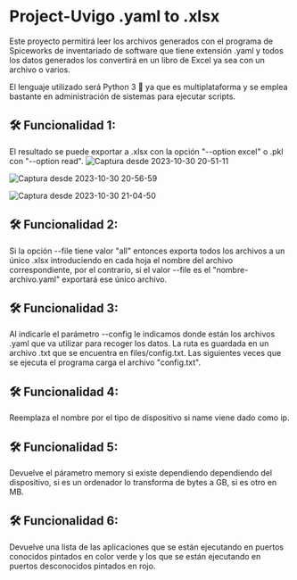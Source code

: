 # Project-Uvigo .yaml to .xlsx

Este proyecto permitirá leer los archivos generados con el programa de Spiceworks de inventariado de software que tiene extensión .yaml y todos los datos generados los convertirá en un libro de Excel ya sea con un archivo o varios.

El lenguaje utilizado será Python 3 🐍 ya que es multiplataforma y se emplea bastante en administración de sistemas para ejecutar scripts.

## 🛠️ Funcionalidad 1: 
El resultado se puede exportar a .xlsx con la opción "--option excel" o .pkl con "--option read".
![Captura desde 2023-10-30 20-51-11](https://github.com/DavidMartinezLosada/project-Uvigo/assets/128867870/b1e34e64-c10d-40c5-b32b-4d17b9894401)

![Captura desde 2023-10-30 20-56-59](https://github.com/DavidMartinezLosada/project-Uvigo/assets/128867870/52a61aa0-75fe-486b-afa1-75a7d47565a9)

![Captura desde 2023-10-30 21-04-50](https://github.com/DavidMartinezLosada/project-Uvigo/assets/128867870/fe9af875-dbb1-491c-838f-bf34f62a2947)

## 🛠️ Funcionalidad 2: 
Si la opción --file tiene valor "all" entonces exporta todos los archivos a un único .xlsx introduciendo en cada hoja el nombre del archivo correspondiente, por el contrario, si el valor --file es el "nombre-archivo.yaml" exportará ese único archivo.


## 🛠️ Funcionalidad 3: 
Al indicarle el parámetro --config le indicamos donde están los archivos .yaml que va utilizar para recoger los datos. La ruta es guardada en un archivo .txt que se encuentra en files/config.txt. Las siguientes veces que se ejecuta el programa carga el archivo "config.txt".
## 🛠️ Funcionalidad 4: 
Reemplaza el nombre por el tipo de dispositivo si name viene dado como ip.
## 🛠️ Funcionalidad 5: 
Devuelve el párametro memory si existe dependiendo dependiendo del dispositivo, si es un ordenador lo transforma de bytes a GB, si es otro en MB.
## 🛠️ Funcionalidad 6: 
Devuelve una lista de las aplicaciones que se están ejecutando en puertos conocidos pintados en color verde y los que se están ejecutando en puertos desconocidos pintados en rojo.
